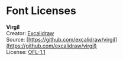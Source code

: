 # Font Licenses

**Virgil**  
Creator: [Excalidraw](https://github.com/excalidraw)  
Source: [https://github.com/excalidraw/virgil](https://github.com/excalidraw/virgil)  
License: [OFL-1.1](https://spdx.org/licenses/OFL-1.1.html)  
